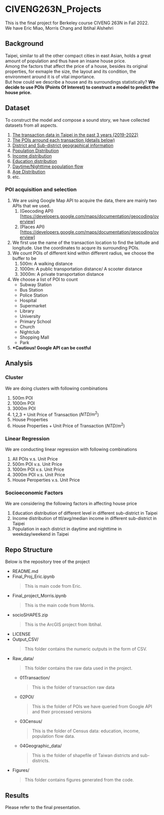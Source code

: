 # CIVENG263N_Projects

This is the final project for Berkeley course CIVENG 263N in Fall 2022.  
We have Eric Miao, Morris Chang and Ibtihal Alshehri

## Background

Taipei, similar to all the other compact cities in east Asian, holds a great amount of population and thus have an insane house price.  
Among the factors that affect the price of a house, besides its original properties, for exmaple the size, the layout and its condition, the environment around it is of vital importance.  
But how could we describe a house and its surroundings statistically?
**We decide to use POIs (Points Of Interest) to construct a model to predict the house price.**

## Dataset

To construct the model and compose a sound story, we have collected datasets from all aspects.

1. [The transaction data in Taipei in the past 3 years (2019-2022)](https://plvr.land.moi.gov.tw/DownloadOpenData)
2. [The POIs arround each transaction (details below)](https://mapsplatform.google.com/?utm_source=search&utm_medium=googleads&utm_campaign=brand_core_exa_desk_mobile_us&gclid=CjwKCAiAhKycBhAQEiwAgf19egUZrNFQEEPbm2ZlpGah4Hu9IFpB9-jpCCLATsPMplqB6V5XGlAChRoCv-EQAvD_BwE&gclsrc=aw.ds)
3. [District and Sub-district geographical information](https://data.gov.tw/dataset/7438)
4. [Population Distribution](https://ca.gov.taipei/News_Content.aspx?n=8693DC9620A1AABF&sms=D19E9582624D83CB&s=EE7D5719108F4026)
5. [Income distribution](https://data.gov.tw/en/datasets/103066)
6. [Education distribution](https://data.gov.tw/en/datasets/8409)
7. [Daytime/Nighttime population flow](https://segis.moi.gov.tw/)
8. [Age Distribution](https://www-ws.gov.taipei/Download.ashx?u=LzAwMS9VcGxvYWQvMzM1L3JlbGZpbGUvMTYxNTUvODM1MjYzNS8yNzkzNjQ0ZS0zMjU3LTRmZDUtOWQ1Mi0zYTVkM2E0MmEyNWIucGRm&n=MjAyMC1hZ2UucGRm&icon=.pdf)
9. etc.

### POI acquisition and selection

1. We are using Google Map API to acquire the data, there are mainly two APIs that we used.
   1. (Geocoding API)[https://developers.google.com/maps/documentation/geocoding/overview]
   2. (Places API)[https://developers.google.com/maps/documentation/geocoding/overview]
2. We first use the name of the transaction location to find the latitude and longitude. Use the coordinates to acqure its surrounding POIs.
3. We count POIs of different kind within different radius, we choose the buffer to be
   1. 500m: A walking distance
   2. 1000m: A public transportation distance/ A scooter distance
   3. 3000m: A private transportation distance
4. We choose a list of POI to count
   - Subway Station
   - Bus Station
   - Police Station
   - Hospital
   - Supermarket
   - Library
   - University
   - Primary School
   - Church
   - Nightclub
   - Shopping Mall
   - Park
5. **\*Cautious! Google API can be costful**

## Analysis

### Cluster

We are doing clusters with following combinations

1. 500m POI
2. 1000m POI
3. 3000m POI
4. 1,2,3 + Unit Price of Transaction ($NTD/m^2$)
5. House Properties
6. House Properties + Unit Price of Transaction ($NTD/m^2$)

### Linear Regression

We are conducting linear regression with following combinations

1. All POIs v.s. Unit Price
2. 500m POI v.s. Unit Price
3. 1000m POI v.s. Unit Price
4. 3000m POI v.s. Unit Price
5. House Peroperties v.s. Unit Price

### Socioeconomic Factors

We are considering the following factors in affecting house price

1. Education distribution of different level in different sub-district in Taipei
2. Income distribution of ttl/avg/median income in different sub-district in Taipei
3. Population in each district in daytime and nighttime in weekday/weekend in Taipei

## Repo Structure

Below is the repository tree of the project

- README.md
- Final\_Proj\_Eric.ipynb
  > This is main code from Eric.
- Final\_project\_Morris.ipynb
  > This is the main code from Morris.
- socioSHAPES.zip
  > This is the ArcGIS project from Ibtihal.
- LICENSE
- Output\_CSV/
  > This folder contains the numeric outputs in the form of CSV.
- Raw\_data/
  > This folder contains the raw data used in the project.
  - 01Transaction/
    > This is the folder of transaction raw data
  - 02POI/
    > This is the folder of POIs we have queried from Google API and their processed versions
  - 03Census/
    > This is the folder of Census data: education, income, population flow data.
  - 04Geographic_data/
    > This is the folder of shapefile of Taiwan districts and sub-districts.
- Figures/
  > This folder contains figures generated from the code.

## Results
Please refer to the final presentation.
